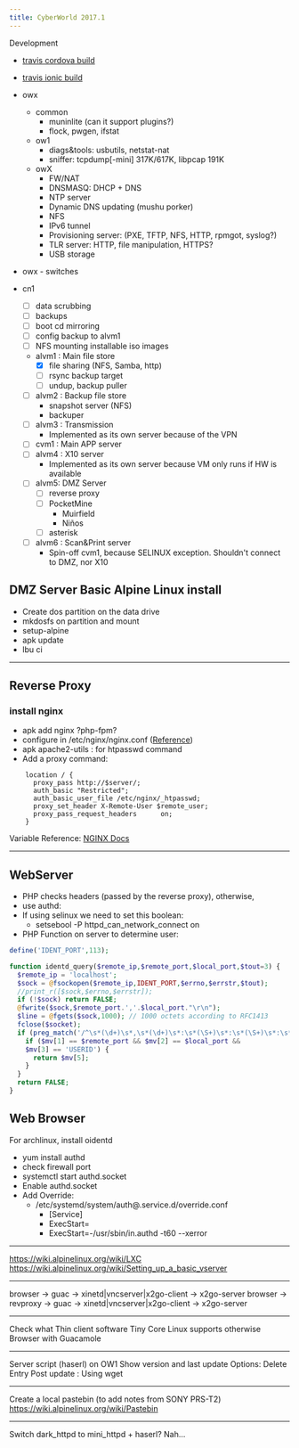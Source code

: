 ```yaml
---
title: CyberWorld 2017.1
---
```


Development
- [travis cordova build](https://gist.github.com/qertis/acd71e14db4168832f3b67c75182af04/)
- [travis ionic build](https://github.com/svenlaater/travis-ci-ionic-yml)

- owx
  - common
    - muninlite (can it support plugins?)
    - flock, pwgen, ifstat
  - ow1
    - diags&tools: usbutils, netstat-nat
    - sniffer: tcpdump[-mini] 317K/617K, libpcap 191K
  - owX
    - FW/NAT
    - DNSMASQ: DHCP + DNS
    - NTP server
    - Dynamic DNS updating (mushu porker)
    - NFS
    - IPv6 tunnel
    - Provisioning server: (PXE, TFTP, NFS, HTTP, rpmgot, syslog?)
    - TLR server: HTTP, file manipulation, HTTPS?
    - USB storage
    

-  owx - switches
- cn1
  - [ ] data scrubbing
  - [ ] backups
  - [ ] boot cd mirroring
  - [ ] config backup to alvm1
  - [ ] NFS mounting installable iso images
  - alvm1 : Main file store
     - [x] file sharing (NFS, Samba, http)
     - [ ] rsync backup target
     - [ ] undup, backup puller
  - [ ] alvm2 : Backup file store
     - snapshot server (NFS)
     - backuper
  - [ ] alvm3 : Transmission
     - Implemented as its own server because of the VPN
  - [ ] cvm1 : Main APP server
  - [ ] alvm4 : X10 server
     - Implemented as its own server because VM only runs if HW is available
  - [ ] alvm5: DMZ Server
     - [ ] reverse proxy
     - [ ] PocketMine
        - Muirfield
        - Niños
     - [ ] asterisk
  - [ ] alvm6 : Scan&Print server
     - Spin-off cvm1, because SELINUX exception.  Shouldn't connect to DMZ, nor X10


## DMZ Server Basic Alpine Linux install

- Create dos partition on the data drive
- mkdosfs on partition and mount
- setup-alpine
- apk update
- lbu ci

* * *

## Reverse Proxy

### install nginx

* apk add nginx ?php-fpm?
* configure in /etc/nginx/nginx.conf ([Reference](https://wiki.alpinelinux.org/wiki/OwnCloud#Nginx))
* apk apache2-utils : for htpasswd command
* Add a proxy command:

```
    location / {
      proxy_pass http://$server/;
      auth_basic "Restricted";
      auth_basic_user_file /etc/nginx/_htpasswd;
      proxy_set_header X-Remote-User $remote_user;
      proxy_pass_request_headers      on;
    }
```

Variable Reference: [NGINX Docs](http://nginx.org/en/docs/http/ngx_http_core_module.html#variables)


* * *

## WebServer

* PHP checks headers (passed by the reverse proxy), otherwise,
* use authd:
* If using selinux we need to set this boolean:
   * setsebool -P httpd_can_network_connect on
* PHP Function on server to determine user:

```php
define('IDENT_PORT',113);

function identd_query($remote_ip,$remote_port,$local_port,$tout=3) {
  $remote_ip = 'localhost';
  $sock = @fsockopen($remote_ip,IDENT_PORT,$errno,$errstr,$tout);
  //print_r([$sock,$errno,$errstr]);
  if (!$sock) return FALSE;
  @fwrite($sock,$remote_port.','.$local_port."\r\n");
  $line = @fgets($sock,1000); // 1000 octets according to RFC1413
  fclose($socket);
  if (preg_match('/^\s*(\d+)\s*,\s*(\d+)\s*:\s*(\S+)\s*:\s*(\S+)\s*:\s*(\S+)\s*$/', $line,$mv)) {
    if ($mv[1] == $remote_port && $mv[2] == $local_port &&
	$mv[3] == 'USERID') {
      return $mv[5];
    }
  }
  return FALSE;
}
```

## Web Browser

For archlinux, install oidentd

- yum install authd
- check firewall port
- systemctl start authd.socket
- Enable authd.socket
- Add Override:
   - /etc/systemd/system/auth@.service.d/override.conf
      - [Service]
      - ExecStart=
      - ExecStart=-/usr/sbin/in.authd -t60 --xerror


* * *

https://wiki.alpinelinux.org/wiki/LXC
https://wiki.alpinelinux.org/wiki/Setting_up_a_basic_vserver


* * *


browser -> guac -> xinetd|vncserver|x2go-client -> x2go-server
browser -> revproxy -> guac -> xinetd|vncserver|x2go-client -> x2go-server

* * *

Check what Thin client software Tiny Core Linux supports otherwise Browser with Guacamole

* * *

Server script (haserl) on OW1
Show version and last update
 Options: Delete Entry
 Post update : Using wget

* * * 

Create a local pastebin (to add notes from SONY PRS-T2)
https://wiki.alpinelinux.org/wiki/Pastebin

* * *



Switch dark_httpd to mini_httpd + haserl?
Nah...
